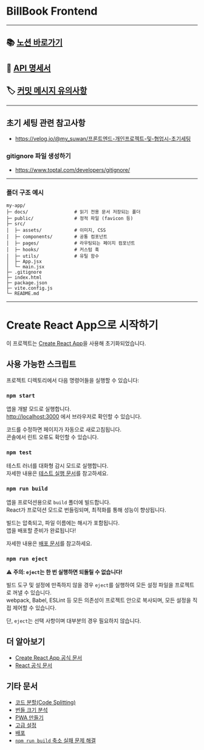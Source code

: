 # BillBook Frontend

---

## 📚 [노션 바로가기](https://www.notion.so/the-books-1d471c958f918010babede90e64da0dd?pvs=4)

## 📘 [API 명세서](./docs/api.md)

## 🏷️ [커밋 메시지 유의사항](./docs/type.md)

---

## 초기 세팅 관련 참고사항

- https://velog.io/@my_suwan/프론트엔드-개인프로젝트-및-협업시-초기세팅

### gitignore 파일 생성하기

- https://www.toptal.com/developers/gitignore/

---

### 폴더 구조 예시

```
my-app/
├─ docs/                 # 읽기 전용 문서 저장되는 폴더
├─ public/               # 정적 파일 (favicon 등)
├─ src/
│  ├─ assets/            # 이미지, CSS
│  ├─ components/        # 공통 컴포넌트
│  ├─ pages/             # 라우팅되는 페이지 컴포넌트
│  ├─ hooks/             # 커스텀 훅
│  ├─ utils/             # 유틸 함수
│  ├─ App.jsx
│  └─ main.jsx
├─ .gitignore
├─ index.html
├─ package.json
├─ vite.config.js
└─ README.md

```

---

# Create React App으로 시작하기

이 프로젝트는 [Create React App](https://github.com/facebook/create-react-app)을 사용해 초기화되었습니다.

## 사용 가능한 스크립트

프로젝트 디렉토리에서 다음 명령어들을 실행할 수 있습니다:

### `npm start`

앱을 개발 모드로 실행합니다.  
[http://localhost:3000](http://localhost:3000) 에서 브라우저로 확인할 수 있습니다.

코드를 수정하면 페이지가 자동으로 새로고침됩니다.  
콘솔에서 린트 오류도 확인할 수 있습니다.

### `npm test`

테스트 러너를 대화형 감시 모드로 실행합니다.  
자세한 내용은 [테스트 실행 문서](https://facebook.github.io/create-react-app/docs/running-tests)를 참고하세요.

### `npm run build`

앱을 프로덕션용으로 `build` 폴더에 빌드합니다.  
React가 프로덕션 모드로 번들링되며, 최적화를 통해 성능이 향상됩니다.

빌드는 압축되고, 파일 이름에는 해시가 포함됩니다.  
앱을 배포할 준비가 완료됩니다!

자세한 내용은 [배포 문서](https://facebook.github.io/create-react-app/docs/deployment)를 참고하세요.

### `npm run eject`

⚠️ **주의: `eject`는 한 번 실행하면 되돌릴 수 없습니다!**

빌드 도구 및 설정에 만족하지 않을 경우 `eject`를 실행하여 모든 설정 파일을 프로젝트로 꺼낼 수 있습니다.  
webpack, Babel, ESLint 등 모든 의존성이 프로젝트 안으로 복사되며, 모든 설정을 직접 제어할 수 있습니다.

단, `eject`는 선택 사항이며 대부분의 경우 필요하지 않습니다.

## 더 알아보기

- [Create React App 공식 문서](https://facebook.github.io/create-react-app/docs/getting-started)
- [React 공식 문서](https://reactjs.org/)

## 기타 문서

- [코드 분할(Code Splitting)](https://facebook.github.io/create-react-app/docs/code-splitting)
- [번들 크기 분석](https://facebook.github.io/create-react-app/docs/analyzing-the-bundle-size)
- [PWA 만들기](https://facebook.github.io/create-react-app/docs/making-a-progressive-web-app)
- [고급 설정](https://facebook.github.io/create-react-app/docs/advanced-configuration)
- [배포](https://facebook.github.io/create-react-app/docs/deployment)
- [`npm run build` 축소 실패 문제 해결](https://facebook.github.io/create-react-app/docs/troubleshooting#npm-run-build-fails-to-minify)
